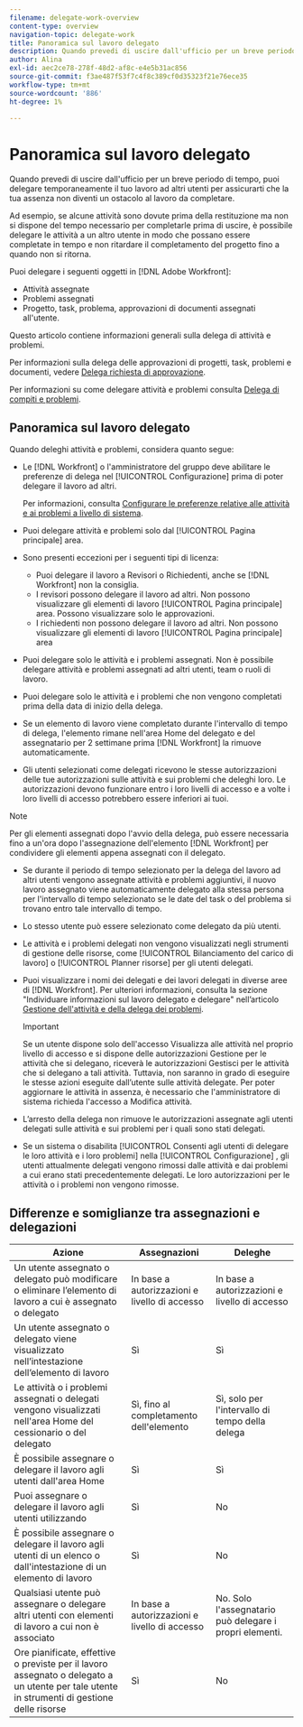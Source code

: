 ```yaml
---
filename: delegate-work-overview
content-type: overview
navigation-topic: delegate-work
title: Panoramica sul lavoro delegato
description: Quando prevedi di uscire dall'ufficio per un breve periodo di tempo, puoi delegare temporaneamente il tuo lavoro ad altri utenti per assicurarti che la tua assenza non diventi un ostacolo al lavoro da completare.
author: Alina
exl-id: aec2ce78-278f-48d2-af8c-e4e5b31ac856
source-git-commit: f3ae487f53f7c4f8c389cf0d35323f21e76ece35
workflow-type: tm+mt
source-wordcount: '886'
ht-degree: 1%

---
```


# Panoramica sul lavoro delegato

Quando prevedi di uscire dall&#39;ufficio per un breve periodo di tempo, puoi delegare temporaneamente il tuo lavoro ad altri utenti per assicurarti che la tua assenza non diventi un ostacolo al lavoro da completare.

Ad esempio, se alcune attività sono dovute prima della restituzione ma non si dispone del tempo necessario per completarle prima di uscire, è possibile delegare le attività a un altro utente in modo che possano essere completate in tempo e non ritardare il completamento del progetto fino a quando non si ritorna.

Puoi delegare i seguenti oggetti in [!DNL Adobe Workfront]:

<!--
  <li data-mc-conditions="QuicksilverOrClassic.Draft mode"> <p>Projects where you are designated as the Project Owner (not yet, not for the MVP)</p> </li>
  -->

* Attività assegnate
* Problemi assegnati
* Progetto, task, problema, approvazioni di documenti assegnati all&#39;utente.

Questo articolo contiene informazioni generali sulla delega di attività e problemi.

Per informazioni sulla delega delle approvazioni di progetti, task, problemi e documenti, vedere [Delega richiesta di approvazione](../../review-and-approve-work/manage-approvals/delegate-approval-requests.md).

Per informazioni su come delegare attività e problemi consulta [Delega di compiti e problemi](../../manage-work/delegate-work/how-to-delegate-work.md).

## Panoramica sul lavoro delegato

Quando deleghi attività e problemi, considera quanto segue:

* Le [!DNL Workfront] o l&#39;amministratore del gruppo deve abilitare le preferenze di delega nel [!UICONTROL Configurazione] prima di poter delegare il lavoro ad altri.

   Per informazioni, consulta [Configurare le preferenze relative alle attività e ai problemi a livello di sistema](../../administration-and-setup/set-up-workfront/configure-system-defaults/set-task-issue-preferences.md).
* Puoi delegare attività e problemi solo dal [!UICONTROL Pagina principale] area.
* Sono presenti eccezioni per i seguenti tipi di licenza:

   * Puoi delegare il lavoro a Revisori o Richiedenti, anche se [!DNL Workfront] non la consiglia.
   * I revisori possono delegare il lavoro ad altri. Non possono visualizzare gli elementi di lavoro [!UICONTROL Pagina principale] area. Possono visualizzare solo le approvazioni.
   * I richiedenti non possono delegare il lavoro ad altri. Non possono visualizzare gli elementi di lavoro [!UICONTROL Pagina principale] area
* Puoi delegare solo le attività e i problemi assegnati. Non è possibile delegare attività e problemi assegnati ad altri utenti, team o ruoli di lavoro.
* Puoi delegare solo le attività e i problemi che non vengono completati prima della data di inizio della delega.
* Se un elemento di lavoro viene completato durante l&#39;intervallo di tempo di delega, l&#39;elemento rimane nell&#39;area Home del delegato e del assegnatario per 2 settimane prima [!DNL Workfront] la rimuove automaticamente.
* Gli utenti selezionati come delegati ricevono le stesse autorizzazioni delle tue autorizzazioni sulle attività e sui problemi che deleghi loro. Le autorizzazioni devono funzionare entro i loro livelli di accesso e a volte i loro livelli di accesso potrebbero essere inferiori ai tuoi.

>[!NOTE]
>
>  Per gli elementi assegnati dopo l&#39;avvio della delega, può essere necessaria fino a un&#39;ora dopo l&#39;assegnazione dell&#39;elemento [!DNL Workfront] per condividere gli elementi appena assegnati con il delegato.

* Se durante il periodo di tempo selezionato per la delega del lavoro ad altri utenti vengono assegnate attività e problemi aggiuntivi, il nuovo lavoro assegnato viene automaticamente delegato alla stessa persona per l&#39;intervallo di tempo selezionato se le date del task o del problema si trovano entro tale intervallo di tempo.
* Lo stesso utente può essere selezionato come delegato da più utenti.
* Le attività e i problemi delegati non vengono visualizzati negli strumenti di gestione delle risorse, come [!UICONTROL Bilanciamento del carico di lavoro] o [!UICONTROL Planner risorse] per gli utenti delegati.
* Puoi visualizzare i nomi dei delegati e dei lavori delegati in diverse aree di [!DNL Workfront]. Per ulteriori informazioni, consulta la sezione &quot;Individuare informazioni sul lavoro delegato e delegare&quot; nell’articolo [Gestione dell&#39;attività e della delega dei problemi](../delegate-work/how-to-delegate-work.md).


   >[!IMPORTANT]
   >
   >  Se un utente dispone solo dell&#39;accesso Visualizza alle attività nel proprio livello di accesso e si dispone delle autorizzazioni Gestione per le attività che si delegano, riceverà le autorizzazioni Gestisci per le attività che si delegano a tali attività. Tuttavia, non saranno in grado di eseguire le stesse azioni eseguite dall’utente sulle attività delegate. Per poter aggiornare le attività in assenza, è necessario che l&#39;amministratore di sistema richieda l&#39;accesso a Modifica attività.

* L’arresto della delega non rimuove le autorizzazioni assegnate agli utenti delegati sulle attività e sui problemi per i quali sono stati delegati.
* Se un sistema o disabilita [!UICONTROL Consenti agli utenti di delegare le loro attività e i loro problemi] nella [!UICONTROL Configurazione] , gli utenti attualmente delegati vengono rimossi dalle attività e dai problemi a cui erano stati precedentemente delegati. Le loro autorizzazioni per le attività o i problemi non vengono rimosse.

## Differenze e somiglianze tra assegnazioni e delegazioni

| Azione | Assegnazioni | Deleghe |
|--------------------------------------------------------------------------------------------------------------------------------|---------------------------------------|-----------------------------------------------------|
| Un utente assegnato o delegato può modificare o eliminare l’elemento di lavoro a cui è assegnato o delegato | In base a autorizzazioni e livello di accesso | In base a autorizzazioni e livello di accesso |
| Un utente assegnato o delegato viene visualizzato nell’intestazione dell’elemento di lavoro | Sì | Sì |
| Le attività o i problemi assegnati o delegati vengono visualizzati nell&#39;area Home del cessionario o del delegato | Sì, fino al completamento dell&#39;elemento | Sì, solo per l&#39;intervallo di tempo della delega |
| È possibile assegnare o delegare il lavoro agli utenti dall&#39;area Home | Sì | Sì |
| Puoi assegnare o delegare il lavoro agli utenti utilizzando | Sì | No |
| È possibile assegnare o delegare il lavoro agli utenti di un elenco o dall&#39;intestazione di un elemento di lavoro | Sì | No |
| Qualsiasi utente può assegnare o delegare altri utenti con elementi di lavoro a cui non è associato | In base a autorizzazioni e livello di accesso | No. Solo l&#39;assegnatario può delegare i propri elementi. |
| Ore pianificate, effettive o previste per il lavoro assegnato o delegato a un utente per tale utente in strumenti di gestione delle risorse | Sì | No |
